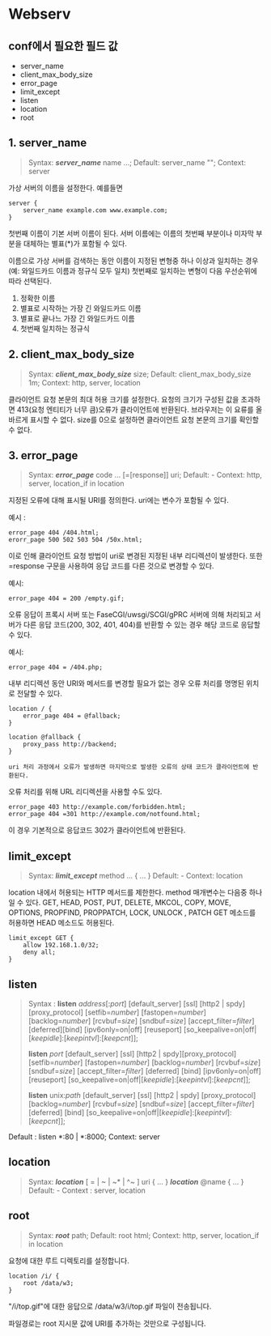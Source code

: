 # Webserv
## conf에서 필요한 필드 값
- server_name
- client_max_body_size
- error_page
- limit_except
- listen
- location
- root

## 1. server_name

> Syntax:  ***server_name*** name ...;
> Default: server_name "";
> Context: server

가상 서버의 이름을 설정한다. 예를들면
```
server {
	server_name example.com www.example.com;
}
```
첫번째 이름이 기본 서버 이름이 된다.
서버 이름에는 이름의 첫번째 부분이나 미자막 부분을 대체하는 별표(\*)가 포함될 수 있다.

이름으로 가상 서버를 검색하는 동안 이름이 지정된 변형중 하나 이상과 일치하는 경우(예: 와일드카드 이름과 정규식 모두 일치) 첫번째로 일치하는 변형이 다음 우선순위에 따라 선택된다.
1. 정확한 이름
2. 별표로 시작하는 가장 긴 와일드카드 이름
3. 별표로 끝나느 가장 긴 와일드카드 이름
4. 첫번째 일치하는 정규식

## 2. client_max_body_size

> Syntax: ***client_max_body_size*** size;
> Default: client_max_body_size 1m;
> Context: http, server, location

클라이언트 요청 본문의 최대 허용 크기를 설정한다.
요청의 크기가 구성된 값을 초과하면 413(요청 엔티티가 너무 큼)오류가 클라이언트에 반환된다.
브라우저는 이 요류를 올바르게 표시할 수 없다.
size를 0으로 설정하면 클라이언트 요청 본문의 크기를 확인할 수 없다.

## 3. error_page

> Syntax: ***error_page*** code ... \[=\[response\]\] uri;
> Default: -
> Context: http, server, location_if in location

지정된 오류에 대해 표시될 URI를 정의한다.
uri에는 변수가 포함될 수 있다.

예시 :
```
error_page 404 /404.html;
erorr_page 500 502 503 504 /50x.html;
```

이로 인해 클라이언트 요청 방법이 uri로 변경된 지정된 내부 리디렉션이 발생한다.
또한 \=response 구문을 사용하여 응답 코드를 다른 것으로 변경할 수 있다.

예시:
```
error_page 404 = 200 /empty.gif;
```

오류 응답이 프록시 서버 또는 FaseCGI/uwsgi/SCGI/gPRC 서버에 의해 처리되고 서버가 다른 응답 코드(200, 302, 401, 404)를 반환할 수 있는 경우 해당 코드로 응답할 수 있다.

예시:
```
error_page 404 = /404.php;
```

내부 리디렉션 동안 URI와 메서드를 변경할 필요가 없는 경우 오류 처리를 명명된 위치로 전달할 수 있다.

```
location / {
	error_page 404 = @fallback;
}

location @fallback {
	proxy_pass http://backend;
}
```

	uri 처리 과정에서 오류가 발생하면 마지막으로 발생한 오류의 상태 코드가 클라이언트에 반환된다.

오류 처리를 위해 URL 리디렉션을 사용할 수도 있다.

``` 
error_page 403 http://example.com/forbidden.html;
error_page 404 =301 http://example.com/notfound.html;
```

이 경우 기본적으로 응답코드 302가 클라이언트에 반환된다.

## limit_except

> Syntax: ***limit_except*** method ... { ... }
> Default: -
> Context: location

location 내에서 허용되는 HTTP 메서드를 제한한다.
method 매개변수는 다음중 하나일 수 있다.
GET, HEAD, POST, PUT, DELETE, MKCOL, COPY, MOVE, OPTIONS, PROPFIND, PROPPATCH, LOCK, UNLOCK , PATCH
GET 메소드를 허용하면  HEAD 메소드도 허용된다.

```
limit_except GET {
	allow 192.168.1.0/32;
	deny all;
}
```

## listen

> Syntax :
> **listen** _address_\[:_port_\] \[default_server\] \[ssl\] \[http2 | spdy\] \[proxy_protocol\] \[setfib=_number_\] \[fastopen=_number_\] \[backlog=_number_\] \[rcvbuf=_size_\] \[sndbuf=_size_\] \[accept_filter=_filter_\] \[deferred\]\[bind\] \[ipv6only=on|off\] \[reuseport\] \[so_keepalive=on|off|\[_keepidle_\]:\[_keepintvl_\]:\[_keepcnt_\]\];  
>  
>**listen** _port_ \[default_server\] \[ssl\] \[http2 | spdy\]\[proxy_protocol\] \[setfib=_number_\] \[fastopen=_number_\] \[backlog=_number_\] \[rcvbuf=_size_\] \[sndbuf=_size_\] \[accept_filter=_filter_\] \[deferred\] \[bind\] \[ipv6only=on|off\] \[reuseport\] \[so_keepalive=on|off|\[_keepidle_\]:\[_keepintvl_\]:\[_keepcnt_\]\];  
> 
>**listen** unix:_path_ \[default_server\] \[ssl\] \[http2 | spdy\] \[proxy_protocol\] \[backlog=_number_\] \[rcvbuf=_size_\] \[sndbuf=_size_\] \[accept_filter=_filter_\] \[deferred\] \[bind\] \[so_keepalive=on|off|\[_keepidle_\]:\[_keepintvl_\]:\[_keepcnt_\]\];
>  
 Default : listen \*:80 | \*:8000;
 Context: server


## location

> Syntax:
> ***location*** \[ = | ~ | ~\* | ^~ ] uri { ... }
> ***location*** @name { ... }
> Default: -
> Context : server, location

## root
>Syntax: ***root*** path;
>Default: root html;
>Context: http, server, location_if in location

요청에 대한 루트 디렉토리를 설정합니다.
```
location /i/ {
	root /data/w3;
}
```

"/i/top.gif"에 대한 응답으로 /data/w3/i/top.gif 파일이 전송됩니다.

파일경로는 root 지시문 값에 URI를 추가하는 것만으로 구성됩니다.